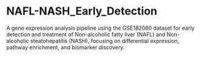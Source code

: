 # NAFL-NASH_Early_Detection
A gene expression analysis pipeline using the GSE182060 dataset for early detection and treatment of Non-alcoholic fatty liver (NAFL) and Non-alcoholic steatohepatitis (NASH), focusing on differential expression, pathway enrichment, and biomarker discovery.
